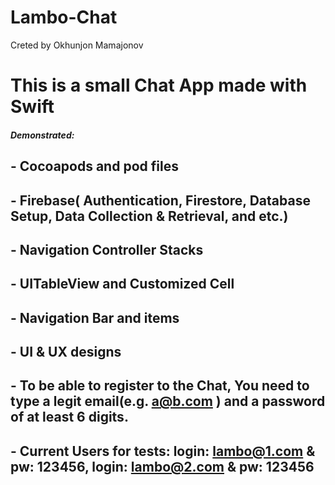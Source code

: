 # Lambo-Chat
Creted by Okhunjon Mamajonov
# This is a small Chat App made with Swift
#####  Demonstrated:
   ## - Cocoapods and pod files
   ## - Firebase( Authentication, Firestore,  Database Setup, Data Collection & Retrieval, and etc.)
   ## - Navigation Controller Stacks
   ## - UITableView and Customized Cell
   ## - Navigation Bar and items 
   ## - UI & UX designs 
   ## - To be able to register to the Chat, You need to type a legit email(e.g. a@b.com ) and a password of at least 6 digits.
   ## - Current Users for tests: login: lambo@1.com & pw: 123456, login: lambo@2.com & pw: 123456
